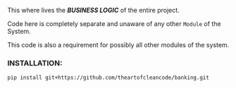 This where lives the ***BUSINESS LOGIC*** of the entire project.

Code here is completely separate and unaware of any other `Module` of the System.

This code is also a requirement for possibly all other modules of the system.


### **INSTALLATION**:

```shell
pip install git+https://github.com/theartofcleancode/banking.git
```

